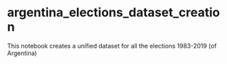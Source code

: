 # argentina_elections_dataset_creation
This notebook creates a unified dataset for all the elections 1983-2019 (of Argentina)

